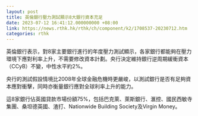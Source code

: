 ```yaml
---
layout: post
title: 英倫銀行壓力測試顯示8大銀行資本充足
date: 2023-07-12 16:41:12.000000000 +08:00
link: https://news.rthk.hk/rthk/ch/component/k2/1708537-20230712.htm
categories: rthk
---
```


英倫銀行表示，對8家主要銀行進行的年度壓力測試顯示，各家銀行都能夠在壓力環境下應對利率上升，不需要修改資本計劃。央行決定維持銀行逆周期緩衝資本（CCyB）不變，中性水平約2%。

央行的測試假設情境比2008年全球金融危機時更嚴峻，以測試銀行是否有足夠資本應對衝擊，同時亦衡量銀行應對全球利率上升的能力。

這8家銀行佔英國貸款市場份額75%，包括巴克萊、萊斯銀行、滙控、國民西敏寺集團、桑坦德英國、渣打、Nationwide Building Society及Virgin Money。
